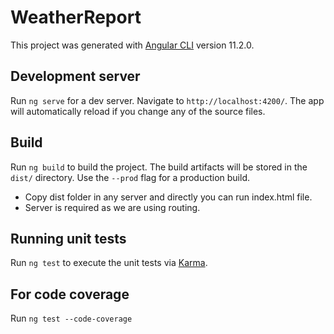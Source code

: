 # WeatherReport

This project was generated with [Angular CLI](https://github.com/angular/angular-cli) version 11.2.0.

## Development server

Run `ng serve` for a dev server. Navigate to `http://localhost:4200/`. The app will automatically reload if you change any of the source files.

## Build

Run `ng build` to build the project. The build artifacts will be stored in the `dist/` directory. Use the `--prod` flag for a production build.

- Copy dist folder in any server and directly you can run index.html file.
- Server is required as we are using routing.

## Running unit tests

Run `ng test` to execute the unit tests via [Karma](https://karma-runner.github.io).

## For code coverage

Run `ng test --code-coverage`


